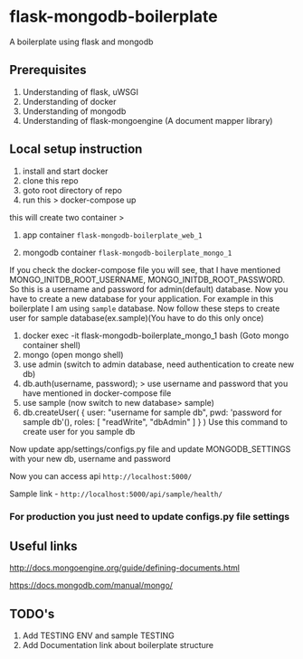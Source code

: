 # flask-mongodb-boilerplate
A boilerplate using flask and mongodb

## Prerequisites
1) Understanding of flask, uWSGI
2) Understanding of docker
3) Understanding of mongodb
4) Understanding of flask-mongoengine (A document mapper library)


## Local setup instruction
1) install  and start docker
2) clone this repo
3) goto root directory of repo
4) run this > docker-compose up

this will create two container >

1. app container
`flask-mongodb-boilerplate_web_1`

2. mongodb container
`flask-mongodb-boilerplate_mongo_1`

If you check the docker-compose file you will see, that I have mentioned MONGO_INITDB_ROOT_USERNAME, MONGO_INITDB_ROOT_PASSWORD.
So this is a username and password for admin(default) database.
Now you have to create a new database for your application.
For example in this boilerplate I am using `sample` database.
Now follow these steps to create user for sample database(ex.sample)(You have to do this only once)

1. docker exec -it flask-mongodb-boilerplate_mongo_1 bash (Goto mongo container shell)
2. mongo (open mongo shell)
3. use admin (switch to admin database, need authentication to create new db)
4. db.auth(username, password); > use username and password that you have mentioned in docker-compose file
5. use sample (now switch to new database> sample)
6. db.createUser(
   {
     user: "username for sample db",
     pwd: 'password for sample db'(),
     roles: [ "readWrite", "dbAdmin" ]
   }
)  Use this command to create user for you sample db

Now update app/settings/configs.py file and update MONGODB_SETTINGS with your new db, username and password


Now you can access api `http://localhost:5000/`

Sample link - `http://localhost:5000/api/sample/health/`


### For production you just need to update configs.py file settings

## Useful links
http://docs.mongoengine.org/guide/defining-documents.html

https://docs.mongodb.com/manual/mongo/


## TODO's
1. Add TESTING ENV and sample TESTING
2. Add Documentation link about boilerplate structure

